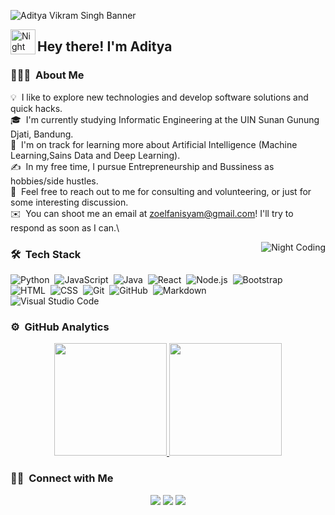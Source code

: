 ![Aditya Vikram Singh Banner](https://media.licdn.com/dms/image/v2/D5616AQGBzzlhfI2u6w/profile-displaybackgroundimage-shrink_350_1400/B56ZWneWO8GsAc-/0/1742271506538?e=1751500800&v=beta&t=eYuAM2nxWMC1c0B7j_CA1NcQ6JIC_7C12mqISgaNM8E)

<img alt="Night Coding" src="./assets/Hand%20Wave.gif" width='40' align="left"/><h2>Hey there! I'm Aditya</h2>

<!-- ## 👋 &nbsp;Hey there! I'm Aditya -->

### 👨🏻‍💻 &nbsp;About Me

💡 &nbsp;I like to explore new technologies and develop software solutions and quick hacks.\
🎓 &nbsp;I'm currently studying Informatic Engineering at the UIN Sunan Gunung Djati, Bandung.\
🌱 &nbsp;I'm on track for learning more about Artificial Intelligence (Machine Learning,Sains Data and Deep Learning).\
✍️ &nbsp;In my free time, I pursue Entrepreneurship and Bussiness as hobbies/side hustles.\
💬 &nbsp;Feel free to reach out to me for consulting and volunteering, or just for some interesting discussion.\
✉️ &nbsp;You can shoot me an email at zoelfanisyam@gmail.com! I'll try to respond as soon as I can.\

<img alt="Night Coding" src="https://media.giphy.com/media/v1.Y2lkPTc5MGI3NjExdTlqZjI3d3F5aHl4aXhsZnZ5NDQxeTBqbm1nNmVtcTNjdWExdmsycyZlcD12MV9naWZzX3NlYXJjaCZjdD1n/llBprZ5L7Bm2YLX8va/giphy.gif" align="right"/>

### 🛠 &nbsp;Tech Stack

![Python](https://img.shields.io/badge/-Python-05122A?style=flat&logo=python)&nbsp;
![JavaScript](https://img.shields.io/badge/-JavaScript-05122A?style=flat&logo=javascript)&nbsp;
![Java](https://img.shields.io/badge/-Java-05122A?style=flat&logo=Java&logoColor=FFA518)&nbsp;
![React](https://img.shields.io/badge/-React-05122A?style=flat&logo=react)&nbsp;
![Node.js](https://img.shields.io/badge/-Node.js-05122A?style=flat&logo=node.js)&nbsp;
![Bootstrap](https://img.shields.io/badge/-Bootstrap-05122A?style=flat&logo=bootstrap&logoColor=563D7C)\
![HTML](https://img.shields.io/badge/-HTML-05122A?style=flat&logo=HTML5)&nbsp;
![CSS](https://img.shields.io/badge/-CSS-05122A?style=flat&logo=CSS3&logoColor=1572B6)&nbsp;
![Git](https://img.shields.io/badge/-Git-05122A?style=flat&logo=git)&nbsp;
![GitHub](https://img.shields.io/badge/-GitHub-05122A?style=flat&logo=github)&nbsp;
![Markdown](https://img.shields.io/badge/-Markdown-05122A?style=flat&logo=markdown)\
![Visual Studio Code](https://img.shields.io/badge/-Visual%20Studio%20Code-05122A?style=flat&logo=visual-studio-code&logoColor=007ACC)&nbsp;

### ⚙️ &nbsp;GitHub Analytics

<p align="center">
<a href="https://github.com/AVS1508">
  <img height="180em" src="https://github-readme-stats-eight-theta.vercel.app/api?username=zoelfanisyam&show_icons=true&theme=algolia&include_all_commits=true&count_private=true"/>
  <img height="180em" src="https://github-readme-stats-eight-theta.vercel.app/api/top-langs/?username=zoelfanisyam&layout=compact&langs_count=8&theme=algolia"/>
</a>
</p>

### 🤝🏻 &nbsp;Connect with Me

<p align="center">
<a href="https://www.linkedin.com/in/hisyam-arief-zulfani-661821239/"><img src="https://img.shields.io/badge/-Aditya%20Vikram%20Singh-0077B5?style=flat&logo=Linkedin&logoColor=white"/></a>
<a href="mailto:avsingh@umass.edu"><img src="https://img.shields.io/badge/-avsingh@umass.edu-D14836?style=flat&logo=Gmail&logoColor=white"/></a>
<a href="https://www.instagram.com/hisyamzulf/"><img src="https://img.shields.io/badge/-@adityavs__-E4405F?style=flat&logo=Instagram&logoColor=white"/></a>
</p>
